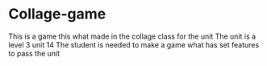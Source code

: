 # Collage-game
This is a game this what made in the collage class for the unit
The unit is a level 3 unit 14
The student is needed to make a game what has set features to pass the unit
